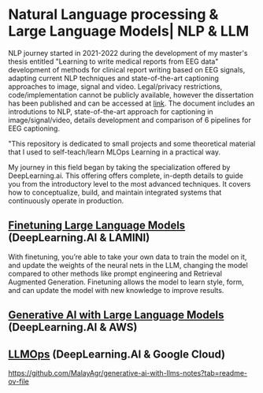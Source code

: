 # Natural Language processing & Large Language Models| NLP & LLM

NLP journey started in 2021-2022 during the development of my master's thesis entitled "Learning to write medical reports from EEG data" development of methods for clinical report writing based on EEG signals, adapting current NLP techniques and state-of-the-art captioning approaches to image, signal and video. Legal/privacy restrictions, code/implementation cannot be publicly available, however the dissertation has been published and can be accessed at [link](https://repositorio-aberto.up.pt/handle/10216/144617). The document includes an introdutions to NLP, state-of-the-art approach for captioning in image/signal/video, details development and comparison of 6 pipelines for EEG captioning.

"This repository is dedicated to small projects and some theoretical material that I used to self-teach/learn MLOps Learning in a practical way.

My journey in this field began by taking the specialization offered by DeepLearning.ai. This offering offers complete, in-depth details to guide you from the introductory level to the most advanced techniques. It covers how to conceptualize, build, and maintain integrated systems that continuously operate in production.


## [Finetuning Large Language Models](https://www.coursera.org/programs/bosch-learning-program-8hold/projects/finetuning-large-language-models-project?source=search) (DeepLearning.AI & LAMINI)
With finetuning, you’re able to take your own data to train the model on it, and update the weights of the neural nets in the LLM, changing the model compared to other methods like prompt engineering and Retrieval Augmented Generation. Finetuning allows the model to learn style, form, and can update the model with new knowledge to improve results.


## [Generative AI with Large Language Models](https://www.deeplearning.ai/courses/generative-ai-with-llms/) (DeepLearning.AI & AWS)

## [LLMOps](https://www.deeplearning.ai/short-courses/llmops/?utm_campaign=googlecloud3-launch&utm_medium=announcement&utm_source=discourse) (DeepLearning.AI & Google Cloud)

https://github.com/MalayAgr/generative-ai-with-llms-notes?tab=readme-ov-file
